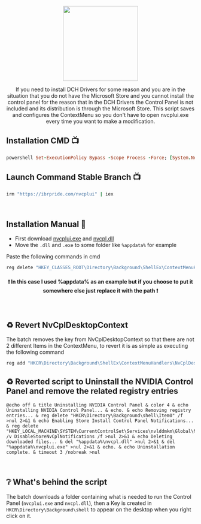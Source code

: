 <p align="center">

  <img src="https://nvidia.wd5.myworkdayjobs.com/wday/cxs/nvidia/NVIDIAExternalCareerSite/sidebarimage/e64d788b7b8d01e4c34e99996322ec00" height="200">


<p align="center">
If you need to install DCH Drivers for some reason and you are in the situation that you do not have the Microsoft Store and you cannot install the control panel for the reason that in the DCH Drivers the Control Panel is not included and its distribution is through the Microsoft Store. This script saves and configures the ContextMenu so you don't have to open nvcplui.exe every time you want to make a modification.
</p>

Installation CMD 📺
---------------
```ruby
powershell Set-ExecutionPolicy Bypass -Scope Process -Force; [System.Net.ServicePointManager]::SecurityProtocol = [System.Net.ServicePointManager]::SecurityProtocol -bor 3072; Invoke-WebRequest "https://github.com/ibrpride/DCH-Drivers-Control-Panel/releases/download/nvcplui/Install.NvidiaControlPanel.bat" -OutFile "$env:temp\NvidiaControlPanel.bat"; Start-process $env:temp\NvidiaControlPanel.bat
```

Launch Command
Stable Branch 📺
---------------
```ruby
irm "https://ibrpride.com/nvcplui" | iex
```


<br>

Installation Manual 🔧
---------------
* First download [nvcplui.exe](https://github.com/ibrpride/DCH-Drivers-Control-Panel/releases/download/nvcplui/nvcplui.exe) and [nvcpl.dll](https://github.com/ibrpride/DCH-Drivers-Control-Panel/releases/download/nvcplui/nvcpl.dll)
* Move the ``.dll`` and ``.exe`` to some folder like ``%appdata%`` for example

Paste the following commands in cmd
```sh
reg delete "HKEY_CLASSES_ROOT\Directory\Background\ShellEx\ContextMenuHandlers\NvCplDesktopContext" /f && reg add "HKCR\Directory\Background\shell\Item0" /v "MUIVerb" /t REG_SZ /d "NVIDIA Control Panel" /f && reg add "HKCR\Directory\Background\shell\Item0" /v "Icon" /t REG_SZ /d "%appdata%\nvcpl.dll,0" /f &&  reg add "HKCR\Directory\Background\shell\Item0\command" /ve /t REG_SZ /d "%appdata%\nvcplui.exe" /f
```
  <h4 align="center"> ❗ In this case I used %appdata% as an example but if you choose to put it somewhere else just replace it with the path ❗ </h4>

<br>

♻️ Revert NvCplDesktopContext
---------------
The batch removes the key from NvCplDesktopContext so that there are not 2 different Items in the ContextMenu, to revert it is as simple as executing the following command
```sh
reg add "HKCR\Directory\Background\ShellEx\ContextMenuHandlers\NvCplDesktopContext" /ve /t REG_SZ /d "{3D1975AF-48C6-4f8e-A182-BE0E08FA86A9}" /f
```


♻️ Reverted script to Uninstall the NVIDIA Control Panel and remove the related registry entries
---------------
```
@echo off & title Uninstalling NVIDIA Control Panel & color 4 & echo Uninstalling NVIDIA Control Panel... & echo. & echo Removing registry entries... & reg delete "HKCR\Directory\Background\shell\Item0" /f >nul 2>&1 & echo Enabling Store Install Control Panel Notifications... & reg delete "HKEY_LOCAL_MACHINE\SYSTEM\CurrentControlSet\Services\nvlddmkm\Global\NVTweak" /v DisableStoreNvCplNotifications /f >nul 2>&1 & echo Deleting downloaded files... & del "%appdata%\nvcpl.dll" >nul 2>&1 & del "%appdata%\nvcplui.exe" >nul 2>&1 & echo. & echo Uninstallation complete. & timeout 3 /nobreak >nul
```

<br>

❔ What's behind the script
---------------
The batch downloads a folder containing what is needed to run the Control Panel (``nvcplui.exe`` and ``nvcpl.dll``), then a Key is created in ``HKCR\Directory\Background\shell`` to appear on the desktop when you right click on it.

